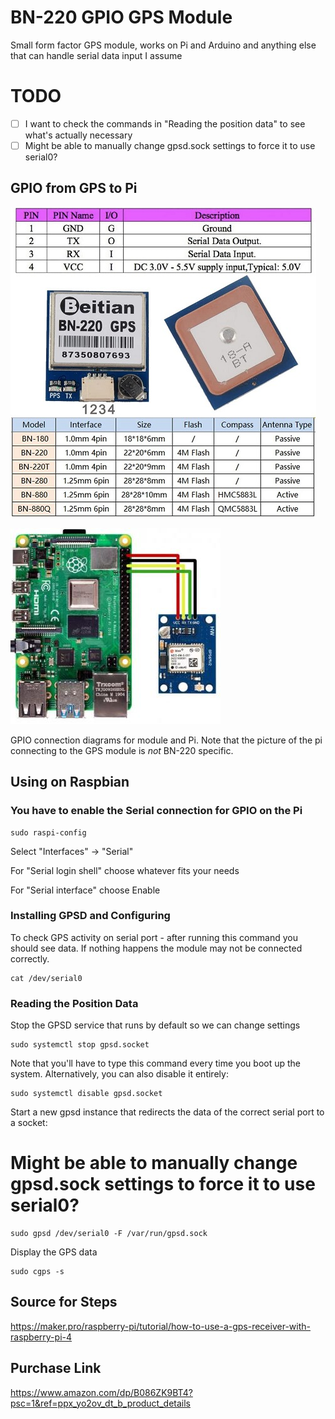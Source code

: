 # BN-220 GPIO GPS Module

Small form factor GPS module, works on Pi and Arduino and anything else that can handle serial data input I assume

# TODO

- [ ] I want to check the commands in "Reading the position data" to see what's actually necessary
- [ ] Might be able to manually change gpsd.sock settings to force it to use serial0?

## GPIO from GPS to Pi

![BN-220 Pinout](BN-220_pinout.jpg)

![GPS to Pi - Not BN-220 specific](rpi-gps_pinout.JPG)

GPIO connection diagrams for module and Pi. Note that the picture of the pi connecting to the GPS module is *not* BN-220 specific.

## Using on Raspbian

### You have to enable the Serial connection for GPIO on the Pi

```
sudo raspi-config
```

Select "Interfaces" -> "Serial"

For "Serial login shell" choose whatever fits your needs

For "Serial interface" choose Enable

### Installing GPSD and Configuring

To check GPS activity on serial port - after running this command you should see data. If nothing happens the module may not be connected correctly.

```
cat /dev/serial0
```


### Reading the Position Data

Stop the GPSD service that runs by default so we can change settings

```
sudo systemctl stop gpsd.socket
```

Note that you'll have to type this command every time you boot up the system. Alternatively, you can also disable it entirely:

```
sudo systemctl disable gpsd.socket
```

Start a new gpsd instance that redirects the data of the correct serial port to a socket: 

# Might be able to manually change gpsd.sock settings to force it to use serial0?

```
sudo gpsd /dev/serial0 -F /var/run/gpsd.sock
```

Display the GPS data

```
sudo cgps -s
```



## Source for Steps

https://maker.pro/raspberry-pi/tutorial/how-to-use-a-gps-receiver-with-raspberry-pi-4


## Purchase Link

https://www.amazon.com/dp/B086ZK9BT4?psc=1&ref=ppx_yo2ov_dt_b_product_details